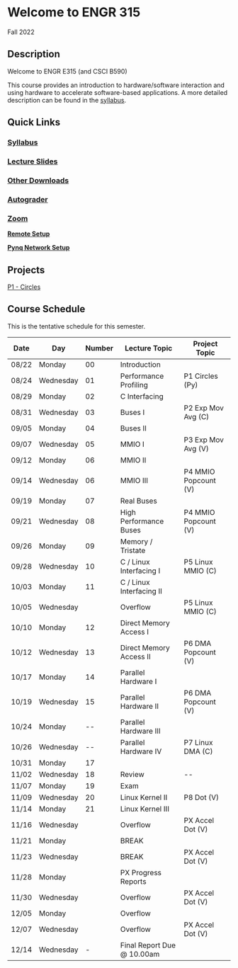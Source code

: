# Welcome to ENGR 315 

Fall 2022

## Description 

Welcome to ENGR E315 (and CSCI B590)

This course provides an introduction to hardware/software interaction and using
hardware to accelerate software-based
applications. A more detailed description can be found in the
[syllabus](syllabus).

## Quick Links

### [Syllabus](syllabus.md)

### [Lecture Slides](https://github.com/engr315/lecture_slides) 

### [Other Downloads](https://github.com/Engr315/downloads) 

### [Autograder](https://autograder.luddy.indiana.edu)

<!-- ### [Slack](https://engr315.slack.com)  -->

### [Zoom](https://iu.zoom.us/j/82546848629)

**[Remote Setup](https://uisapp2.iu.edu/confluence-prd/pages/viewpage.action?pageId=280461906)**

**[Pynq Network Setup](https://docs.google.com/document/d/1i-IbmVQ2isauEg50CN2s8E3xESR1mAaM4FTGclJopJ0)**

## Projects

[P1 -
Circles](https://docs.google.com/document/d/19RJuI36xUifk_I7YlBeY-k063Gj4gJEuyoTRnWqXUlA/edit)

<!-- 

[P2 - EMA in C](https://docs.google.com/document/d/1cfBDzoIlD9y3EHx-0Q9YKQ-T1hPvglZrRkxLdxBoPe4)

[P3 - EMA in HW](https://docs.google.com/document/d/1cfBDzoIlD9y3EHx-0Q9YKQ-T1hPvglZrRkxLdxBoPe4)

[P4 - MMIO Popcount
](https://docs.google.com/document/d/1wziNgmpn2tVlY3KJ_S0K1H8Fy0uqwUYXsahNDnxYBY0)

[P5 - MMIO Popcount in C
(MMIO)](https://docs.google.com/document/d/1a8_Wcze2owN2ul_ciEN7DqSM9JZB1u1Sy--n0qr1EiQ)

[P6 - DMA Popcount](https://docs.google.com/document/d/1iBitsh12hDeSGUTO_jiZeCMJVmmj8hG7AxZ9hmOcjGU)

[P7 - DMA Popcount in C](https://docs.google.com/document/d/1No0ThJH7IQrEZT4aiclMCTAKm2VETctFjFmX-5vdYks)

[P8 - Dot Product
](https://docs.google.com/document/d/1T3A0i9VGbKmthQHFEh_VQp2VmV2zO4Fyx23BCP6mLYk)

[PX - Accel Dot
](https://docs.google.com/document/d/1HjL1aAhHEbYOBpOYRTyEmPGJ3vP-4qZ5IslJoXBLhhk)
-->

<!-- 
SP'2021
[P2 - Correlation](https://docs.google.com/document/d/1OnPW7GvSvcdtVuDCgDzKF1uvwplZkn-wKnNfx14_LTQ)
-->

<!--
SP'2020
[P1 - Blinking LEDs](https://docs.google.com/document/d/1WEp6INc_Z_96oKV1LKEZmKhYWgL1gWm5W6eo9B1y3hA)
[P2 - Mega Multiply](https://docs.google.com/document/d/1f7u7QJJ32AM1liW9sximbdjBCLsJNu3DhcO3tE-Fcyc)
[P3 - Exp. Moving Average](https://docs.google.com/document/d/1e9pKW8jmkTzBqklJmH242OeL7Ld5hEkfb25EU77XLDM)
[P4 - Bitcounting](https://docs.google.com/document/d/1RNPc4r2bKhwEj0n96p_kqQbENdzikBAGi6dRorFOlvU)
[PX - Accelerating Machine Learning](https://docs.google.com/document/d/1UphnXadOCnuIDnqv7KrRn8DV3CH7Q90x0BT59jAW-FI) 
-->

## Course Schedule

This is the tentative schedule for this semester.
                                                        
|  Date  |   Day     | Number| Lecture Topic             |  Project Topic        | 
|  --    |  -----    | --    |  -----                    |     -----             | 
| 08/22  | Monday    | 00    | Introduction              |                       |
| 08/24  | Wednesday | 01    | Performance Profiling     | P1 Circles (Py)       |
| 08/29  | Monday    | 02    | C Interfacing             |                       |
| 08/31  | Wednesday | 03    | Buses I                   | P2 Exp Mov Avg (C)    | 
| 09/05  | Monday    | 04    | Buses II                  |                       |
| 09/07  | Wednesday | 05    | MMIO I                    | P3 Exp Mov Avg (V)    |
| 09/12  | Monday    | 06    | MMIO II                   |                       |
| 09/14  | Wednesday | 06    | MMIO III                  | P4 MMIO Popcount (V)  |
| 09/19  | Monday    | 07    | Real Buses                |                       |
| 09/21  | Wednesday | 08    | High Performance Buses    | P4 MMIO Popcount (V)  |
| 09/26  | Monday    | 09    | Memory / Tristate         |                       |   
| 09/28  | Wednesday | 10    | C / Linux Interfacing I   | P5 Linux MMIO (C)     |
| 10/03  | Monday    | 11    | C / Linux Interfacing II  |                       |
| 10/05  | Wednesday |       | Overflow                  | P5 Linux MMIO (C)     |
| 10/10  | Monday    | 12    | Direct Memory Access I    |                       |
| 10/12  | Wednesday | 13    | Direct Memory Access II   | P6 DMA Popcount (V)   |
| 10/17  | Monday    | 14    | Parallel Hardware I       |                       |    
| 10/19  | Wednesday | 15    | Parallel Hardware II      | P6 DMA Popcount (V)   |
| 10/24  | Monday    | --    | Parallel Hardware III     |                       |
| 10/26  | Wednesday | --    | Parallel Hardware IV      | P7 Linux DMA (C)      |
| 10/31  | Monday    | 17    |                           |                       |
| 11/02  | Wednesday | 18    | Review                    | --                    |
| 11/07  | Monday    | 19    | Exam                      |                       |
| 11/09  | Wednesday | 20    | Linux Kernel II           | P8 Dot (V)            |
| 11/14  | Monday    | 21    | Linux Kernel III          |                       |
| 11/16  | Wednesday |       | Overflow                  | PX Accel Dot (V)      |
| 11/21  | Monday    |       | BREAK                     |                       |
| 11/23  | Wednesday |       | BREAK                     | PX Accel Dot (V)      |
| 11/28  | Monday    |       | PX Progress Reports       |                       |
| 11/30  | Wednesday |       | Overflow                  | PX Accel Dot (V)      | 
| 12/05  | Monday    |       | Overflow                  |                       | 
| 12/07  | Wednesday |       | Overflow                  | PX Accel Dot (V)      |
| 12/14  | Wednesday | -     | Final Report Due @ 10.00am|                       | 
